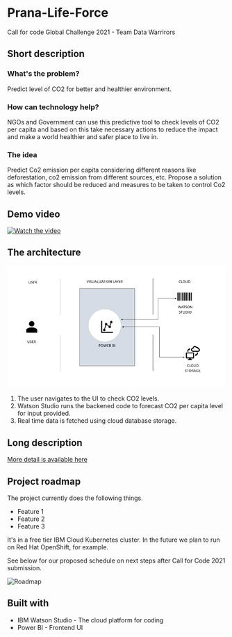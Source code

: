 # Prana-Life-Force
Call for code Global Challenge 2021 - Team Data Warrirors

## Short description

### What's the problem?

Predict level of CO2 for better and healthier environment.

### How can technology help?

NGOs and Government can use this predictive tool to check levels of CO2 per capita and based on this take necessary actions to reduce the impact and make a world healthier and safer place to live in.

### The idea

Predict Co2 emission per capita considering different reasons like deforestation, co2 emission from different sources, etc. Propose a solution as which factor should be reduced and measures to be taken to control Co2 levels.

## Demo video

[![Watch the video](https://github.com/Call-for-Code/Liquid-Prep/blob/master/images/readme/IBM-interview-video-image.png)](https://youtu.be/vOgCOoy_Bx0)

## The architecture

![Video transcription/translation app](https://github.com/netali514/Prana-Life-Force/blob/main/Architecture.PNG)

1. The user navigates to the UI to check CO2 levels.
2. Watson Studio runs the backened code to forecast CO2 per capita level for input provided.
3. Real time data is fetched using cloud database storage.

## Long description

[More detail is available here](./Description.md)

## Project roadmap

The project currently does the following things.

- Feature 1
- Feature 2
- Feature 3

It's in a free tier IBM Cloud Kubernetes cluster. In the future we plan to run on Red Hat OpenShift, for example.

See below for our proposed schedule on next steps after Call for Code 2021 submission.

![Roadmap](./images/roadmap.jpg)


## Built with

- IBM Watson Studio - The cloud platform for coding
- Power BI - Frontend UI

